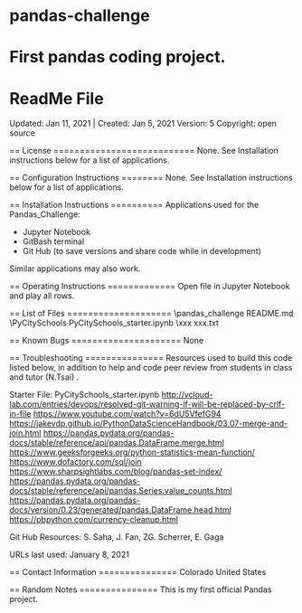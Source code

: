# pandas-challenge
First pandas coding project.
================
ReadMe File
================

Updated: Jan 11, 2021 | Created: Jan 5, 2021
Version: 5
Copyright: open source

== License ===========================
None. See Installation instructions below for a list of applications.


== Configuration Instructions ========
None. See Installation instructions below for a list of applications.


== Installation Instructions ==========
Applications used for the Pandas_Challenge:
- Jupyter Notebook
- GitBash terminal
- Git Hub (to save versions and share code while in development)

Similar applications may also work.


== Operating Instructions =============
Open file in Jupyter Notebook and play all rows.


== List of Files ====================
\pandas_challenge
README.md
\PyCitySchools
    PyCitySchools_starter.ipynb
    \xxx
        xxx.txt





== Known Bugs =====================
None


== Troubleshooting ===============
Resources used to build this code listed below, in addition to help and code peer review from students in class and tutor (N.Tsai) .

Starter File: PyCitySchools_starter.ipynb
http://vcloud-lab.com/entries/devops/resolved-git-warning-lf-will-be-replaced-by-crlf-in-file
https://www.youtube.com/watch?v=6dU5VfefG94
https://jakevdp.github.io/PythonDataScienceHandbook/03.07-merge-and-join.html
https://pandas.pydata.org/pandas-docs/stable/reference/api/pandas.DataFrame.merge.html
https://www.geeksforgeeks.org/python-statistics-mean-function/
https://www.dofactory.com/sql/join
https://www.sharpsightlabs.com/blog/pandas-set-index/
https://pandas.pydata.org/pandas-docs/stable/reference/api/pandas.Series.value_counts.html
https://pandas.pydata.org/pandas-docs/version/0.23/generated/pandas.DataFrame.head.html
https://pbpython.com/currency-cleanup.html



Git Hub Resources: S. Saha, J. Fan, ZG. Scherrer, E. Gaga





URLs last used: January 8, 2021




== Contact Information ===============
Colorado   United States


== Random Notes ===============
This is my first official Pandas project.
